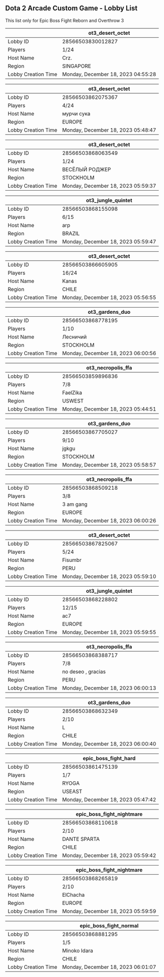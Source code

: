 ## Dota 2 Arcade Custom Game - Lobby List

This list only for Epic Boss Fight Reborn and Overthrow 3

|  | ot3_desert_octet |
| ------ | ------ |
| Lobby ID | 28566503830012827 |
| Players | 1/24 |
| Host Name | Crz. |
| Region | SINGAPORE |
| Lobby Creation Time | Monday, December 18, 2023 04:55:28 |


|  | ot3_desert_octet |
| ------ | ------ |
| Lobby ID | 28566503862075367 |
| Players | 4/24 |
| Host Name | мурчи сука |
| Region | EUROPE |
| Lobby Creation Time | Monday, December 18, 2023 05:48:47 |


|  | ot3_desert_octet |
| ------ | ------ |
| Lobby ID | 28566503868063549 |
| Players | 1/24 |
| Host Name | ВЕСЁЛЫЙ РОДЖЕР |
| Region | STOCKHOLM |
| Lobby Creation Time | Monday, December 18, 2023 05:59:37 |


|  | ot3_jungle_quintet |
| ------ | ------ |
| Lobby ID | 28566503868155098 |
| Players | 6/15 |
| Host Name | arp |
| Region | BRAZIL |
| Lobby Creation Time | Monday, December 18, 2023 05:59:47 |


|  | ot3_desert_octet |
| ------ | ------ |
| Lobby ID | 28566503866605905 |
| Players | 16/24 |
| Host Name | Kanas |
| Region | CHILE |
| Lobby Creation Time | Monday, December 18, 2023 05:56:55 |


|  | ot3_gardens_duo |
| ------ | ------ |
| Lobby ID | 28566503868778195 |
| Players | 1/10 |
| Host Name | Лесничий |
| Region | STOCKHOLM |
| Lobby Creation Time | Monday, December 18, 2023 06:00:56 |


|  | ot3_necropolis_ffa |
| ------ | ------ |
| Lobby ID | 28566503859896836 |
| Players | 7/8 |
| Host Name | FaelZika |
| Region | USWEST |
| Lobby Creation Time | Monday, December 18, 2023 05:44:51 |


|  | ot3_gardens_duo |
| ------ | ------ |
| Lobby ID | 28566503867705027 |
| Players | 9/10 |
| Host Name | jgkgu |
| Region | STOCKHOLM |
| Lobby Creation Time | Monday, December 18, 2023 05:58:57 |


|  | ot3_necropolis_ffa |
| ------ | ------ |
| Lobby ID | 28566503868509218 |
| Players | 3/8 |
| Host Name | 3 am gang |
| Region | EUROPE |
| Lobby Creation Time | Monday, December 18, 2023 06:00:26 |


|  | ot3_desert_octet |
| ------ | ------ |
| Lobby ID | 28566503867825067 |
| Players | 5/24 |
| Host Name | Fisumbr |
| Region | PERU |
| Lobby Creation Time | Monday, December 18, 2023 05:59:10 |


|  | ot3_jungle_quintet |
| ------ | ------ |
| Lobby ID | 28566503868228802 |
| Players | 12/15 |
| Host Name | ac7 |
| Region | EUROPE |
| Lobby Creation Time | Monday, December 18, 2023 05:59:55 |


|  | ot3_necropolis_ffa |
| ------ | ------ |
| Lobby ID | 28566503868388717 |
| Players | 7/8 |
| Host Name | no deseo , gracias |
| Region | PERU |
| Lobby Creation Time | Monday, December 18, 2023 06:00:13 |


|  | ot3_gardens_duo |
| ------ | ------ |
| Lobby ID | 28566503868632349 |
| Players | 2/10 |
| Host Name | L |
| Region | CHILE |
| Lobby Creation Time | Monday, December 18, 2023 06:00:40 |


|  | epic_boss_fight_hard |
| ------ | ------ |
| Lobby ID | 28566503861475139 |
| Players | 1/7 |
| Host Name | RYOGA |
| Region | USEAST |
| Lobby Creation Time | Monday, December 18, 2023 05:47:42 |


|  | epic_boss_fight_nightmare |
| ------ | ------ |
| Lobby ID | 28566503868110618 |
| Players | 2/10 |
| Host Name | DANTE SPARTA |
| Region | CHILE |
| Lobby Creation Time | Monday, December 18, 2023 05:59:42 |


|  | epic_boss_fight_nightmare |
| ------ | ------ |
| Lobby ID | 28566503868265819 |
| Players | 2/10 |
| Host Name | ElChacha |
| Region | EUROPE |
| Lobby Creation Time | Monday, December 18, 2023 05:59:59 |


|  | epic_boss_fight_normal |
| ------ | ------ |
| Lobby ID | 28566503868881295 |
| Players | 1/5 |
| Host Name | Minoko Idara |
| Region | CHILE |
| Lobby Creation Time | Monday, December 18, 2023 06:01:07 |


